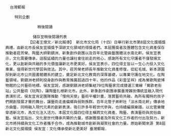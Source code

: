 
      台灣郵報
      
        特別企劃
      
                  稍後閱讀
                
                儲存至稍後閱讀列表
              【記者王懷文／新北報導】 新北市文化局（十四）日舉行新北市第8屆文化獎頒獎典禮，由新北市長侯友宜頒獎予深耕文化領域的得獎者們。本屆獲獎者及團體包含文化資產保存推動者莊芳榮、陶藝大師劉鎮洲、新象創作劇團以及百年北管曲藝團體淡水南北軒。侯友宜表示，文化需要傳承，這股延續的力量也讓社會往前走的核心，感謝所有文化守護者不僅發揚文化，更以創新與共融的多元價值讓新北市更美好。侯友宜表示，四位得主皆以一生心力投入文化專業，值得新世代學習與效法。其中，莊芳榮老師長年推動文化資產修復，從紅毛城、新本源園邸到新北市公共圖書館體系的建立，奠定新北文化教育的深厚基礎，以專業守護在地文化。在陶藝領域，劉鎮洲老師則投身創作與教育推廣超過四十年，他的作品《彩雲呈祥》成為鶯歌陶瓷博物館的公共藝術地標。侯友宜說，感謝劉鎮洲老師集結70位陶藝家完成捷運三鶯線「鶯歌老街站」公共藝術《玩陶》，讓陶藝扎根新北市。此外，新象創作劇團承襲臺灣雜技傳統並融入現代表演形式，侯友宜肯定團隊推動「慢飛天使」藝術平權計畫，落實藝術共融，為所有獨特的孩子們開創發展才華的舞台，讓藝術走進偏鄉與弱勢族群。百年北管子弟軒社「淡水南北軒」傳承地方曲藝，同時融入現代元素的創新表演，吸引許多年輕世代參與，也持續編撰樂譜，以北管樂聲穿透新北市，為文化注入活力。本屆文化獎四位得主橫跨文化資產、陶藝、表演藝術與民俗曲藝。侯友宜指出，文化是世代傳承共築的力量，感謝獲獎者及所有文化工作者的付出及努力，新北市將持續與文化工作者攜手合作，成為推動城市創新與凝聚社會的力量。原始新聞來源 第8屆新北文化獎頒獎 侯友宜：文化傳承使新北更美好 臺灣郵報.